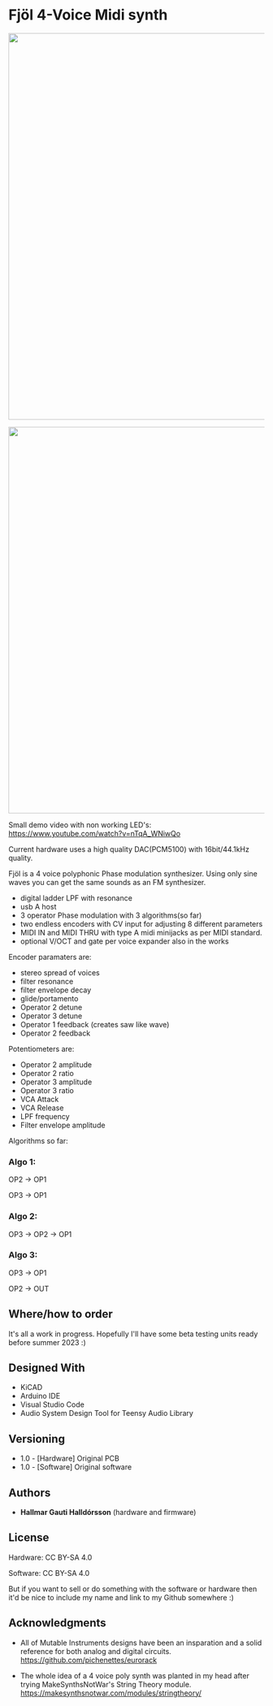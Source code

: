 # Fjöl 4-Voice Midi synth

<p align="center"><img src="/Fjöl/Documentation/frontpanel.png"  width="543" height="761"></p>
<p align="center"><img src="/Fjöl/Documentation/IMG_6093.jpeg"  width="543" height="761"></p>

Small demo video with non working LED's: https://www.youtube.com/watch?v=nTqA_WNiwQo

Current hardware uses a high quality DAC(PCM5100) with 16bit/44.1kHz quality.

Fjöl is a 
4 voice polyphonic Phase modulation synthesizer. Using only sine waves you can get the same sounds as an FM synthesizer.

* digital ladder LPF with resonance
* usb A host
* 3 operator Phase modulation with 3 algorithms(so far)
* two endless encoders with CV input for adjusting 8 different parameters 
* MIDI IN and MIDI THRU with type A midi minijacks as per MIDI standard.
* optional V/OCT and gate per voice expander also in the works

Encoder paramaters are:

* stereo spread of voices
* filter resonance
* filter envelope decay
* glide/portamento
* Operator 2 detune
* Operator 3 detune
* Operator 1 feedback (creates saw like wave)
* Operator 2 feedback

Potentiometers are:

* Operator 2 amplitude
* Operator 2 ratio
* Operator 3 amplitude
* Operator 3 ratio
* VCA Attack 
* VCA Release
* LPF frequency
* Filter envelope amplitude

Algorithms so far:

### Algo 1: 

OP2 -> OP1

OP3 -> OP1

### Algo 2:

OP3 -> OP2 -> OP1

### Algo 3:

OP3 -> OP1

OP2 -> OUT





## Where/how to order
It's all a work in progress.
Hopefully I'll have some beta testing units ready before summer 2023 :)

## Designed With

* KiCAD
* Arduino IDE 
* Visual Studio Code
* Audio System Design Tool for Teensy Audio Library

## Versioning
* 1.0 - [Hardware] Original PCB
* 1.0 - [Software] Original software 
## Authors

* **Hallmar Gauti Halldórsson** (hardware and firmware)

## License
Hardware: CC BY-SA 4.0

Software: CC BY-SA 4.0

But if you want to sell or do something with the software or hardware then it'd be nice to include my name and link to my Github somewhere :)

## Acknowledgments

* All of Mutable Instruments designs have been an insparation and a solid reference for both analog and digital circuits.
https://github.com/pichenettes/eurorack


* The whole idea of a 4 voice poly synth was planted in my head after trying MakeSynthsNotWar's String Theory module.
https://makesynthsnotwar.com/modules/stringtheory/




